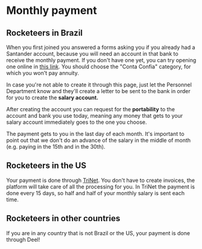 # Monthly payment

## Rocketeers in Brazil

When you first joined you answered a forms asking you if you already had a Santander account, because you will need an account in that bank to receive the monthly payment. If you don't have one yet, you can try opening one online in [this link](https://abrasuaconta.santander.com.br/?ic=home-cardsprod-abrasuaconta). You should choose the "Conta Confia" category, for which you won't pay annuity.

In case you're not able to create it through this page, just let the Personnel Department know and they'll create a letter to be sent to the bank in order for you to create the **salary account.** 

After creating the account you can request for the **portability** to the account and bank you use today, meaning any money that gets to your salary account immediately goes to the one you choose.

The payment gets to you in the last day of each month. It's important to point out that we don't do an advance of the salary in the middle of month \(e.g. paying in the 15th and in the 30th\).

## Rocketeers in the US

Your payment is done through [TriNet](https://www.trinet.com/). You don't have to create invoices, the platform will take care of all the processing for you. In TriNet the payment is done every 15 days, so half and half of your monthly salary is sent each time.

## Rocketeers in other countries

If you are in any country that is not Brazil or the US, your payment is done through Deel! 

